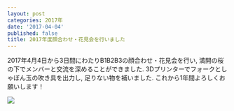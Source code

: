 ```yaml
---
layout: post
categories: 2017年
date: '2017-04-04'
published: false
title: 2017年度顔合わせ・花見会を行いました
---
```

2017年4月4日から3日間にわたりB1B2B3の顔合わせ・花見会を行い, 満開の桜の下でメンバーと交流を深めることができました. 3Dプリンターでフォークとしゃぼん玉の吹き具を出力し, 足りない物を補いました. これから1年間よろしくお願いします！

![](https://lh3.googleusercontent.com/Zbb0DYr6lEi06H-zVkGv_nrZpMxlcTFiI2FBSr4mk91-GwUgg17_jwady4PVD7I41YfF4wbB4FWrh8fIc3cHgBU4bIt4D_Cb9dthY7ftSzhamqZkuU-lQDVbJIUX65XuBzcJwH8JJE0rd51jNLZ_HW_0kzkwVUAuewr8V5DBlu2D__HdTDRpRasLW14LKMZPNtmJZQrQz5zaOWUA78JDQETtLh6uTGlJEM4saVIklaTsd4rMxKdunrVgByabG9U9A3ZqdmAzn-PAlQPEDdt2kIM62YJ-nYPAMHzwdAFxEcMjqsA9J-zvSDfT0gNjcn2CETDZxKf56oD5koZ78MDnJhUu0dLTaTnySLxMIda6XJBFNE6yEqoUCex_BC4O0wAto0y59kzoJAXAWwLNrunoDDbfm05QBJRUYHJEdA1NCtkodGzp8F8dNLZHdnOdOIzkzkM6iQ0YIsC28mxsvFDrCH2fe2Ru--l85Z2uhCeGFimC7Zp8E3E0hfFqLNIr7x3g5-MyzfznErYbOyU8WHbacwQQatT3bYKhXTtFxL-7M-k7yQLu1XK_c4JatfiWrCShtEAUOREWvbtNJ-64Ke23Ym4dAjdn8C4miDjhSYVcmXlB6y0DUMOTFs63_qYpIzEmX5q9DCVkh51VoyaH3AMoDsNfLZLev86vjA1ig1hhJ4w=w500)